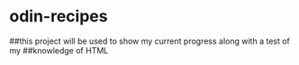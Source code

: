 # odin-recipes

##this project will be used to show my current progress along with a test of my 
##knowledge of HTML 
